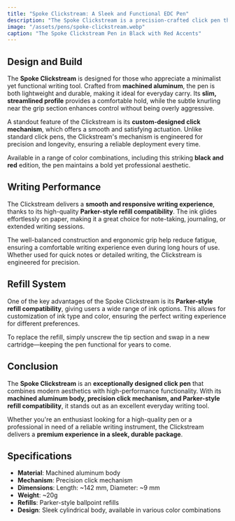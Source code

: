 ```yaml
---
title: "Spoke Clickstream: A Sleek and Functional EDC Pen"
description: "The Spoke Clickstream is a precision-crafted click pen that blends modern design with everyday reliability. Featuring an aluminum body, a smooth click mechanism, and a refined grip, it's an excellent choice for writers, professionals, and pen enthusiasts."
image: "/assets/pens/spoke-clickstream.webp"
caption: "The Spoke Clickstream Pen in Black with Red Accents"
---
```


## Design and Build

The **Spoke Clickstream** is designed for those who appreciate a minimalist yet functional writing tool. Crafted from **machined aluminum**, the pen is both lightweight and durable, making it ideal for everyday carry. Its **slim, streamlined profile** provides a comfortable hold, while the subtle knurling near the grip section enhances control without being overly aggressive.

A standout feature of the Clickstream is its **custom-designed click mechanism**, which offers a smooth and satisfying actuation. Unlike standard click pens, the Clickstream's mechanism is engineered for precision and longevity, ensuring a reliable deployment every time.

Available in a range of color combinations, including this striking **black and red** edition, the pen maintains a bold yet professional aesthetic.

## Writing Performance

The Clickstream delivers a **smooth and responsive writing experience**, thanks to its high-quality **Parker-style refill compatibility**. The ink glides effortlessly on paper, making it a great choice for note-taking, journaling, or extended writing sessions.

The well-balanced construction and ergonomic grip help reduce fatigue, ensuring a comfortable writing experience even during long hours of use. Whether used for quick notes or detailed writing, the Clickstream is engineered for precision.

## Refill System

One of the key advantages of the Spoke Clickstream is its **Parker-style refill compatibility**, giving users a wide range of ink options. This allows for customization of ink type and color, ensuring the perfect writing experience for different preferences.

To replace the refill, simply unscrew the tip section and swap in a new cartridge—keeping the pen functional for years to come.

## Conclusion

The **Spoke Clickstream** is an **exceptionally designed click pen** that combines modern aesthetics with high-performance functionality. With its **machined aluminum body, precision click mechanism, and Parker-style refill compatibility**, it stands out as an excellent everyday writing tool.

Whether you're an enthusiast looking for a high-quality pen or a professional in need of a reliable writing instrument, the Clickstream delivers a **premium experience in a sleek, durable package**.

## Specifications

- **Material**: Machined aluminum body  
- **Mechanism**: Precision click mechanism  
- **Dimensions**: Length: ~142 mm, Diameter: ~9 mm  
- **Weight**: ~20g  
- **Refills**: Parker-style ballpoint refills  
- **Design**: Sleek cylindrical body, available in various color combinations  
